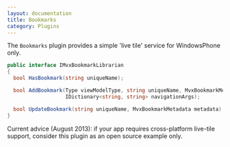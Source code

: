 ```yaml
---
layout: documentation
title: Bookmarks
category: Plugins
---
```

The `Bookmarks` plugin provides a simple 'live tile' service for WindowsPhone only.
```c# 
public interface IMvxBookmarkLibrarian
{
  bool HasBookmark(string uniqueName);

  bool AddBookmark(Type viewModelType, string uniqueName, MvxBookmarkMetadata metadata,
                   IDictionary<string, string> navigationArgs);

  bool UpdateBookmark(string uniqueName, MvxBookmarkMetadata metadata);
}
```
Current advice (August 2013): if your app requires cross-platform live-tile support, consider this plugin as an open source example only.